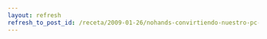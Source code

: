 ```yaml
---
layout: refresh
refresh_to_post_id: /receta/2009-01-26/nohands-convirtiendo-nuestro-pc-en-un-manos-libres-bluetooth
---
```

